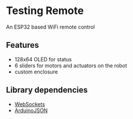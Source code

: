 # Testing Remote
An ESP32 based WiFi remote control

## Features
 - 128x64 OLED for status
 - 6 sliders for motors and actuators on the robot
 - custom enclosure

## Library dependencies

- [WebSockets](https://github.com/Links2004/arduinoWebSockets)
- [ArduinoJSON](https://github.com/bblanchon/ArduinoJson)
